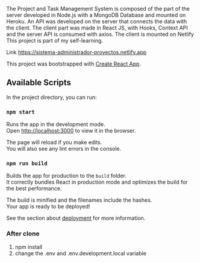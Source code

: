 The Project and Task Management System is composed of the part of the server developed in Node.js with a MongoDB Database and mounted on Heroku.
An API was developed on the server that connects the data with the client.
The client part was made in React JS, with Hooks, Context API and the server API is consumed with axios. The client is mounted on Netlify
This project is part of my self-learning.

Link https://sistema-administrador-proyectos.netlify.app

This project was bootstrapped with [Create React App](https://github.com/facebook/create-react-app).

## Available Scripts

In the project directory, you can run:

### `npm start`

Runs the app in the development mode.<br />
Open [http://localhost:3000](http://localhost:3000) to view it in the browser.

The page will reload if you make edits.<br />
You will also see any lint errors in the console.

### `npm run build`

Builds the app for production to the `build` folder.<br />
It correctly bundles React in production mode and optimizes the build for the best performance.

The build is minified and the filenames include the hashes.<br />
Your app is ready to be deployed!

See the section about [deployment](https://facebook.github.io/create-react-app/docs/deployment) for more information.

### After clone
1. npm install
2. change the .env and .env.development.local variable

